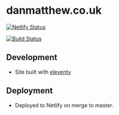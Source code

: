 # danmatthew.co.uk

[![Netlify Status](https://api.netlify.com/api/v1/badges/6c938b90-2890-4058-a47c-16291a87aaed/deploy-status)](https://app.netlify.com/sites/danmatthew/deploys)

[![Build Status](https://travis-ci.com/danielmatthew/website.svg?branch=main)](https://travis-ci.com/danielmatthew/website)

## Development
- Site built with [eleventy](https://www.11ty.dev/)

## Deployment
- Deployed to Netlify on merge to master.

